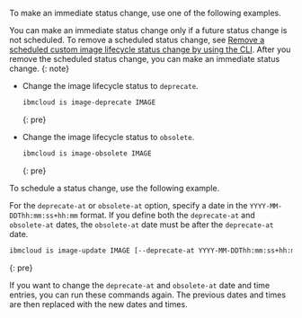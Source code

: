 To make an immediate status change, use one of the following examples.

You can make an immediate status change only if a future status change is not scheduled. To remove a scheduled status change, see [Remove a scheduled custom image lifecycle status change by using the CLI](#schedule-reset-ilm-status-change-cli). After you remove the scheduled status change, you can make an immediate status change.
{: note}

- Change the image lifecycle status to `deprecate`.

    ```sh
    ibmcloud is image-deprecate IMAGE
    ```
    {: pre}

- Change the image lifecycle status to `obsolete`.

    ```sh
    ibmcloud is image-obsolete IMAGE
    ```
    {: pre}

To schedule a status change, use the following example.

For the `deprecate-at` or `obsolete-at` option, specify a date in the `YYYY-MM-DDThh:mm:ss+hh:mm` format. If you define both the `deprecate-at` and `obsolete-at` dates, the `obsolete-at` date must be after the `deprecate-at` date.

```sh
ibmcloud is image-update IMAGE [--deprecate-at YYYY-MM-DDThh:mm:ss+hh:mm] [--obsolete-at YYYY-MM-DDThh:mm:ss+hh:mm]
```
{: pre}

If you want to change the `deprecate-at` and `obsolete-at` date and time entries, you can run these commands again. The previous dates and times are then replaced with the new dates and times.
